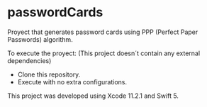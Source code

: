 # passwordCards
Proyect that generates password cards using PPP (Perfect Paper Passwords) algorithm.

To execute the proyect:
(This project doesn´t contain any external dependencies)
- Clone this repository.
- Execute with no extra configurations.

This project was developed using Xcode 11.2.1 and Swift 5.
